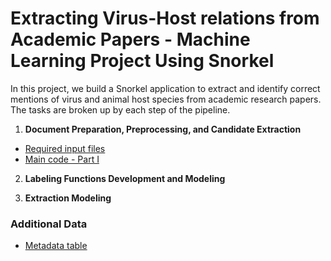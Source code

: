 # Extracting Virus-Host relations from Academic Papers - Machine Learning Project Using Snorkel

In this project, we build a Snorkel application to extract and identify correct mentions of virus and animal host species from academic research papers. The tasks are broken up by each step of the pipeline. 

1. **Document Preparation, Preprocessing, and Candidate Extraction**
 - [Required input files](https://github.com/EricaXia/snorkel/tree/master/data)
- [Main code - Part I](https://github.com/EricaXia/snorkel/blob/master/snorkel_test-2.ipynb)

2. **Labeling Functions Development and Modeling**

3. **Extraction Modeling**

### Additional Data
- [Metadata table](https://github.com/EricaXia/snorkel/blob/master/metadata.tsv) 


